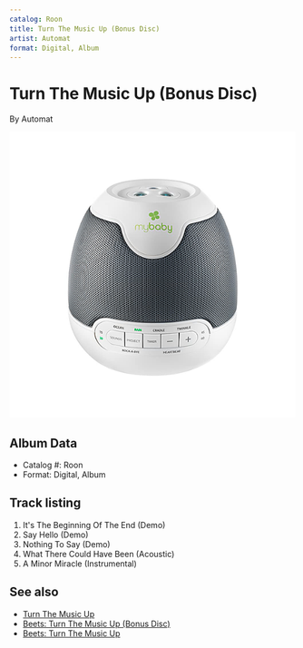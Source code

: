 ```yaml
---
catalog: Roon
title: Turn The Music Up (Bonus Disc)
artist: Automat
format: Digital, Album
---
```


# Turn The Music Up (Bonus Disc)

By Automat

![](../../assets/albumcovers/Automat-Turn_The_Music_Up_Bonus_Disc.png)

## Album Data

- Catalog #: Roon
- Format: Digital, Album


## Track listing


1. It's The Beginning Of The End (Demo)
2. Say Hello (Demo)
3. Nothing To Say (Demo)
4. What There Could Have Been (Acoustic)
5. A Minor Miracle (Instrumental)


## See also

- [Turn The Music Up](Turn_The_Music_Up.md)
- [Beets: Turn The Music Up (Bonus Disc)](../../Beets/Automat/Turn_The_Music_Up_Bonus_Disc.md)
- [Beets: Turn The Music Up](../../Beets/Automat/Turn_The_Music_Up.md)
